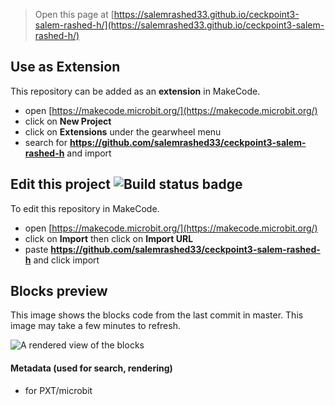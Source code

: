 
> Open this page at [https://salemrashed33.github.io/ceckpoint3-salem-rashed-h/](https://salemrashed33.github.io/ceckpoint3-salem-rashed-h/)

## Use as Extension

This repository can be added as an **extension** in MakeCode.

* open [https://makecode.microbit.org/](https://makecode.microbit.org/)
* click on **New Project**
* click on **Extensions** under the gearwheel menu
* search for **https://github.com/salemrashed33/ceckpoint3-salem-rashed-h** and import

## Edit this project ![Build status badge](https://github.com/salemrashed33/ceckpoint3-salem-rashed-h/workflows/MakeCode/badge.svg)

To edit this repository in MakeCode.

* open [https://makecode.microbit.org/](https://makecode.microbit.org/)
* click on **Import** then click on **Import URL**
* paste **https://github.com/salemrashed33/ceckpoint3-salem-rashed-h** and click import

## Blocks preview

This image shows the blocks code from the last commit in master.
This image may take a few minutes to refresh.

![A rendered view of the blocks](https://github.com/salemrashed33/ceckpoint3-salem-rashed-h/raw/master/.github/makecode/blocks.png)

#### Metadata (used for search, rendering)

* for PXT/microbit
<script src="https://makecode.com/gh-pages-embed.js"></script><script>makeCodeRender("{{ site.makecode.home_url }}", "{{ site.github.owner_name }}/{{ site.github.repository_name }}");</script>
